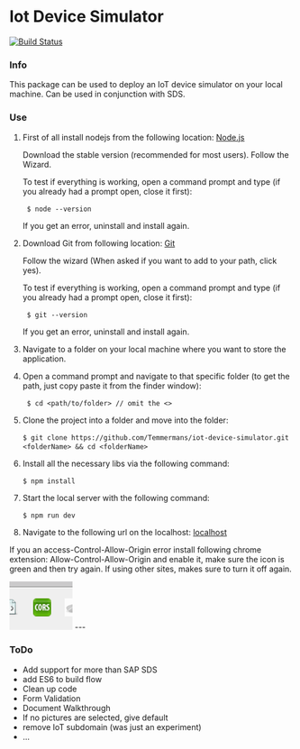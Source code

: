 # Iot Device Simulator

[![Build Status](https://travis-ci.org/travis-ci/travis-web.png?branch=master)](https://travis-ci.org/travis-ci/travis-web)

### Info

This package can be used to deploy an IoT device simulator on your local machine. Can be used in conjunction with SDS.

### Use

1. First of all install nodejs from the following location: [Node.js](https://nodejs.org/en/)

   Download the stable version (recommended for most users). Follow the Wizard.
   
   To test if everything is working, open a command prompt and type (if you already had a prompt open, close it first):
   ```
    $ node --version
   ```
   
   If you get an error, uninstall and install again.
   
2. Download Git from following location: [Git](https://git-scm.com/downloads)

   Follow the wizard (When asked if you want to add to your path, click yes).
   
   To test if everything is working, open a command prompt and type (if you already had a prompt open, close it first):
   ```
    $ git --version
   ```
   If you get an error, uninstall and install again.
   
3. Navigate to a folder on your local machine where you want to store the application.

4. Open a command prompt and navigate to that specific folder (to get the path, just copy paste it from the finder window):
   ```
    $ cd <path/to/folder> // omit the <>
   ```
5. Clone the project into a folder and move into the folder:
    ```
    $ git clone https://github.com/Temmermans/iot-device-simulator.git <folderName> && cd <folderName>
    ```
6. Install all the necessary libs via the following command:
    ```
    $ npm install
    ```
7. Start the local server with the following command:
    ```
    $ npm run dev
    ```
8. Navigate to the following url on the localhost: [localhost](http://iot.localhost:3000/simulator)

If you an access-Control-Allow-Origin error install following chrome extension: Allow-Control-Allow-Origin and enable it, make sure the icon is green and then try again.
If using other sites, makes sure to turn it off again.

![alt text](./readme-images/chrome-extension.png) ---

### ToDo

- Add support for more than SAP SDS
- add ES6 to build flow
- Clean up code
- Form Validation
- Document Walkthrough
- If no pictures are selected, give default
- remove IoT subdomain (was just an experiment)
- ...